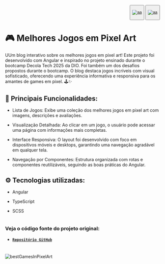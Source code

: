 <div align="right">
<button>
  <a href="README.md">

  ![aa](https://img.icons8.com/?size=50&id=iHI2gDXCsMzH&format=png&color=000000)

  </a>
</button>
<button>
  <a href="README.en.md">

  ![aa](https://img.icons8.com/?size=50&id=yzSggttkqLf4&format=png&color=000000)

  </a>
</button>
</div>

# 🎮 Melhores Jogos em Pixel Art
UUm blog interativo sobre os melhores jogos em pixel art! Este projeto foi desenvolvido com Angular e inspirado no projeto ensinado durante o bootcamp Decola Tech 2025 da DIO. Foi também um dos desafios propostos durante o bootcamp. O blog destaca jogos incríveis com visual sofisticado, oferecendo uma experiência informativa e responsiva para os amantes de games em pixel. 🕹️✨

## 📌 Principais Funcionalidades:
- Lista de Jogos: Exibe uma coleção dos melhores jogos em pixel art com imagens, descrições e avaliações.

- Visualização Detalhada: Ao clicar em um jogo, o usuário pode acessar uma página com informações mais completas.

- Interface Responsiva: O layout foi desenvolvido com foco em dispositivos móveis e desktops, garantindo uma navegação agradável em qualquer tela.

- Navegação por Componentes: Estrutura organizada com rotas e componentes reutilizáveis, seguindo as boas práticas do Angular.

## ⚙️ Tecnologias utilizadas:
- Angular

- TypeScript

- SCSS
#
### Veja o código fonte do projeto original:
- <a href="https://github.com/felipeAguiarCode/angular-blog">**`Repositório GitHub`**</a>
#
![bestGamesInPixelArt]()
